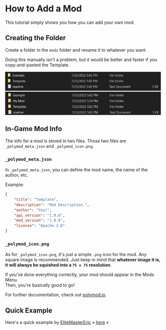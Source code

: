 # How to Add a Mod
This tutorial simply shows you how you can add your own mod.

## Creating the Folder
Create a folder in the `mods` folder and rename it to whatever you want.

Doing this manually isn't a problem, but it would be better and faster if you copy-and-pasted the Template.

![](https://github.com/Joalor64GH/Chocolate-Engine/blob/master/art/polymodtutorial/polymods1.png?raw=true)
![](https://github.com/Joalor64GH/Chocolate-Engine/blob/master/art/polymodtutorial/polymods2.png?raw=true)

## In-Game Mod Info

The info for a mod is stored in two files. Those two files are `_polymod_meta.json` and `_polymod_icon.png`.

### `_polymod_meta.json`
In `_polymod_meta.json`, you can define the mod name, the name of the author, etc.

Example:
```json
{
	"title": "Template",
	"description": "Mod Description.",
	"author": "You!",
	"api_version": "1.0.0",
	"mod_version": "1.0.0",
	"license": "Apache 2.0"
}
```

### `_polymod_icon.png`
As for `_polymod_icon.png`, it's just a simple `.png` icon for the mod. Any square image is recommended. Just keep in mind that **whatever image it is, it will always be squished into a `75 x 75` resolution**.

If you've done everything correctly, your mod should appear in the Mods Menu. <br>
Then, you're basically good to go!

For further documentation, check out [polymod.io](https://polymod.io/docs/).

## Quick Example

Here's a quick example by [EliteMasterEric](https://twitter.com/EliteMasterEric) » [here](https://github.com/EnigmaEngine/ModCore-Tricky-Mod) «